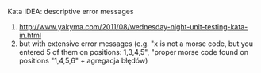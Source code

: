 Kata IDEA: descriptive error messages

1. http://www.yakyma.com/2011/08/wednesday-night-unit-testing-kata-in.html
1. but with extensive error messages (e.g. 
  "x is not a morse code, but you entered 5 of them on positions: 1,3,4,5",
  "proper morse code found on positions "1,4,5,6" + agregacja błędów)
